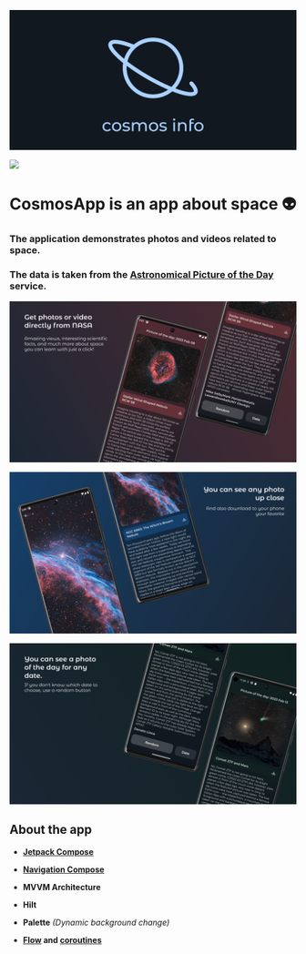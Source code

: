 ![banner.png](image/banner.png "Cosmos Info")

<a href="https://play.google.com/store/apps/details?id=com.dvinov.myspaceapp"><img src="https://play.google.com/intl/en_us/badges/static/images/badges/en_badge_web_generic.png" height="70"></a>

# CosmosApp is an app about space 👽

### The application demonstrates photos and videos related to space.

### The data is taken from the [Astronomical Picture of the Day](https://apod.nasa.gov/apod/astropix.html ) service.


![banner.png](image/banner1.png "Cosmos Info")

![banner.png](image/banner2.png "Cosmos Info")

![banner.png](image/banner3.png "Cosmos Info")

## About the app

- **[Jetpack Compose](https://developer.android.com/jetpack/compose)**

- **[Navigation Compose](https://developer.android.com/jetpack/compose/navigation)**

- **MVVM Architecture**

- **Hilt**

- **Palette** *(Dynamic background change)*

- **[Flow](https://developer.android.com/kotlin/flow) and [coroutines](https://kotlinlang.org/docs/coroutines-overview.html)**
